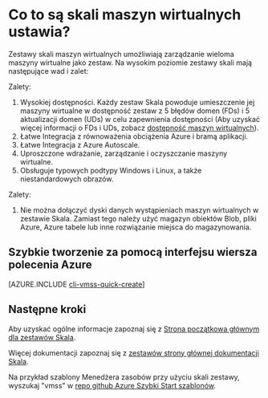 <properties
    pageTitle="Co to są skali maszyn wirtualnych ustawia? | Microsoft Azure"
    description="Informacje na temat zestawów skali maszyn wirtualnych."
    keywords="Ustawia skali maszyn wirtualnych maszyn wirtualnych Linux," 
    services="virtual-machines-linux"
    documentationCenter=""
    authors="gatneil"
    manager="madhana"
    editor="tysonn"
    tags="azure-resource-manager" />

<tags
    ms.service="virtual-machine-linux"
    ms.workload="infrastructure-services"
    ms.tgt_pltfrm="vm-linux"
    ms.devlang="na"
    ms.topic="article"
    ms.date="03/24/2016"
    ms.author="gatneil"/>

# <a name="what-are-virtual-machine-scale-sets"></a>Co to są skali maszyn wirtualnych ustawia?

Zestawy skali maszyn wirtualnych umożliwiają zarządzanie wieloma maszyny wirtualne jako zestaw. Na wysokim poziomie zestawy skali mają następujące wad i zalet:

Zalety:

1. Wysokiej dostępności. Każdy zestaw Skala powoduje umieszczenie jej maszyny wirtualne w dostępność zestaw z 5 błędów domen (FDs) i 5 aktualizacji domen (UDs) w celu zapewnienia dostępności (Aby uzyskać więcej informacji o FDs i UDs, zobacz [dostępność maszyn wirtualnych](./virtual-machines-linux-manage-availability.md)). 
2. Łatwe Integracja z równoważenia obciążenia Azure i bramą aplikacji.
3. Łatwe Integracja z Azure Autoscale.
4. Uproszczone wdrażanie, zarządzanie i oczyszczanie maszyny wirtualne.
5. Obsługuje typowych podtypy Windows i Linux, a także niestandardowych obrazów.

Zalety:

1. Nie można dołączyć dyski danych wystąpieniach maszyn wirtualnych w zestawie Skala. Zamiast tego należy użyć magazyn obiektów Blob, pliki Azure, Azure tabele lub inne rozwiązanie miejsca do magazynowania.

## <a name="quick-create-using-azure-cli"></a>Szybkie tworzenie za pomocą interfejsu wiersza polecenia Azure

[AZURE.INCLUDE [cli-vmss-quick-create](../../includes/virtual-machines-linux-cli-vmss-quick-create-include.md)]

## <a name="next-steps"></a>Następne kroki

Aby uzyskać ogólne informacje zapoznaj się z [Strona początkowa głównym dla zestawów Skala](https://azure.microsoft.com/services/virtual-machine-scale-sets/).

Więcej dokumentacji zapoznaj się z [zestawów strony głównej dokumentacji Skala](../virtual-machine-scale-sets/virtual-machine-scale-sets-overview.md).

Na przykład szablony Menedżera zasobów przy użyciu skali zestawy, wyszukaj "vmss" w [repo github Azure Szybki Start szablonów](https://github.com/Azure/azure-quickstart-templates).

